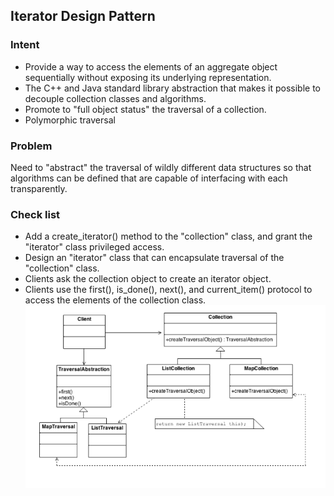 ## Iterator Design Pattern
### Intent
* Provide a way to access the elements of an aggregate object sequentially without exposing its underlying representation.
* The C++ and Java standard library abstraction that makes it possible to decouple collection classes and algorithms.
* Promote to "full object status" the traversal of a collection.
* Polymorphic traversal
### Problem
Need to "abstract" the traversal of wildly different data structures so that algorithms can be defined that are capable of interfacing with each transparently.
### Check list
* Add a create_iterator() method to the "collection" class, and grant the "iterator" class privileged access.
* Design an "iterator" class that can encapsulate traversal of the "collection" class.
* Clients ask the collection object to create an iterator object.
* Clients use the first(), is_done(), next(), and current_item() protocol to access the elements of the collection class.
![image](./Iterator_Gen.png)
